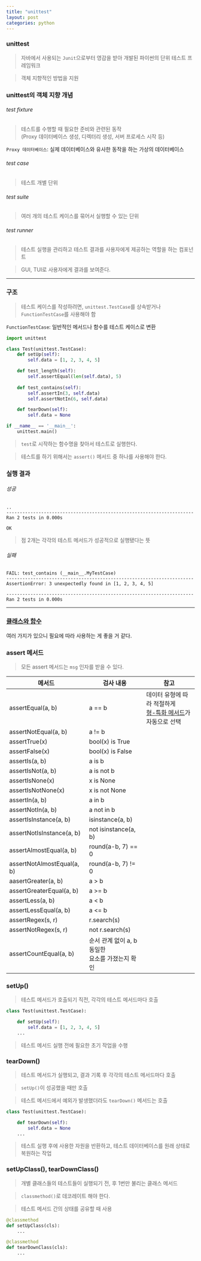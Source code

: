 ```yaml
---
title: "unittest"
layout: post
categories: python
--- 
```



### unittest
> 자바에서 사용되는 `Junit`으로부터 영감을 받아 개발된 파이썬의 단위 테스트 프레임워크

> 객체 지향적인 방법을 지원


### unittest의 객체 지향 개념
###### test fixture
> 테스트를 수행할 때 필요한 준비와 관련된 동작 <br>
(Proxy 데이터베이스 생성, 디렉터리 생성, 서버 프로세스 시작 등) <br>

`Proxy 데이터베이스`: 실제 데이터베이스와 유사한 동작을 하는 가상의 데이터베이스


######  test case
> 테스트 개별 단위


###### test suite
> 여러 개의 테스트 케이스를 묶어서 실행할 수 있는 단위


###### test runner
> 테스트 실행을 관리하고 테스트 결과를 사용자에게 제공하는 역할을 하는 컴포넌트

> GUI, TUI로 사용자에게 결과를 보여준다. 

---

### 구조
> 테스트 케이스를 작성하려면, `unittest.TestCase`를 상속받거나 `FunctionTestCase`를 사용해야 함

`FunctionTestCase`: 일반적인 메서드나 함수를 테스트 케이스로 변환

```python
import unittest

class Test(unittest.TestCase):
    def setUp(self):
        self.data = [1, 2, 3, 4, 5]

    def test_length(self):
        self.assertEqual(len(self.data), 5)
    
    def test_contains(self):
        self.assertIn(3, self.data)
        self.assertNotIn(6, self.data)

    def tearDown(self):
        self.data = None

if __name__ == '__main__':
    unittest.main()
```

> `test`로 시작하는 함수명을 찾아서 테스트로 실행한다.
 
> 테스트를 하기 위해서는 `assert()` 메서드 중 하나를 사용해야 한다.


### 실행 결과

###### 성공

```shell
..
----------------------------------------------------------------------
Ran 2 tests in 0.000s

OK
```
> 점 2개는 각각의 테스트 메서드가 성공적으로 실행됐다는 뜻

###### 실패
```shell
FAIL: test_contains (__main__.MyTestCase)
----------------------------------------------------------------------
AssertionError: 3 unexpectedly found in [1, 2, 3, 4, 5]

----------------------------------------------------------------------
Ran 2 tests in 0.000s
```

---

### [클래스와 함수](https://docs.python.org/ko/3/library/unittest.html#classes-and-functions)
여러 가지가 있으니 필요에 따라 사용하는 게 좋을 거 같다.


### assert 메서드
> 모든 assert 메서드는 `msg` 인자를 받을 수 있다.

| 메서드                     | 검사 내용            | 참고                                                      |
|---------------------------|----------------------| --------------------------------------------------------- |
| assertEqual(a, b)         | a == b               | 데이터 유형에 따라 적절하게 <br> [형-특화 메서드](https://docs.python.org/ko/3/library/unittest.html#type-specific-methods)가 자동으로 선택|
| assertNotEqual(a, b)      | a != b               |
| assertTrue(x)             | bool(x) is True      |
| assertFalse(x)            | bool(x) is False     |
| assertIs(a, b)            | a is b               |
| assertIsNot(a, b)         | a is not b           |
| assertIsNone(x)           | x is None            |
| assertIsNotNone(x)        | x is not None        |
| assertIn(a, b)            | a in b               |
| assertNotIn(a, b)         | a not in b           |
| assertIsInstance(a, b)    | isinstance(a, b)     |
| assertNotIsInstance(a, b) | not isinstance(a, b) |
| assertAlmostEqual(a, b)   | round(a-b, 7) == 0   |
| assertNotAlmostEqual(a, b)| round(a-b, 7) != 0   |
| aasertGreater(a, b)       | a > b                |
| assertGreaterEqual(a, b)  | a >= b               |
| assertLess(a, b)          | a < b                |
| assertLessEqual(a, b)     | a <= b               |
| assertRegex(s, r)         | r.search(s)          |
| assertNotRegex(s, r)      | not r.search(s)      |
| assertCountEqual(a, b)    | 순서 관계 없이 a, b 동일한 <br> 요소를 가졌는지 확인 | 


### setUp()
> 테스트 메서드가 호출되기 직전, 각각의 테스트 메서드마다 호출

```python
class Test(unittest.TestCase):

    def setUp(self):
        self.data = [1, 2, 3, 4, 5]
    ...
```
> 테스트 메서드 실행 전에 필요한 초기 작업을 수행


### tearDown()
> 테스트 메서드가 실행되고, 결과 기록 후 각각의 테스트 메서드마다 호출

> `setUp()`이 성공했을 때만 호출

> 테스트 메서드에서 예외가 발생했더라도 `tearDown()` 메서드는 호출

```python
class Test(unittest.TestCase):

    def tearDown(self):
        self.data = None
    ...
```

> 테스트 실행 후에 사용한 자원을 반환하고, 테스트 데이터베이스를 원래 상태로 복원하는 작업


### setUpClass(), tearDownClass()
> 개별 클래스들의 테스트들이 실행되기 전, 후 1번만 불리는 클래스 메서드

> `classmethod()`로 데코레이트 해야 한다.

> 테스트 메서드 간의 상태를 공유할 때 사용

```python
@classmethod
def setUpClass(cls):
    ...
```

```python
@classmethod
def tearDownClass(cls):
    ...
```